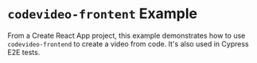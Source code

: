 # `codevideo-frontent` Example

From a Create React App project, this example demonstrates how to use `codevideo-frontend` to create a video from code. It's also used in Cypress E2E tests.